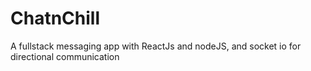 # ChatnChill
A fullstack messaging app with ReactJs and nodeJS, and socket io for directional communication
